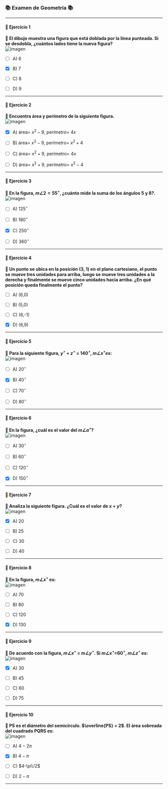 ### 📚 Examen de Geometría 📚

---

#### **🔢 Ejercicio 1**  
**📝 El dibujo muestra una figura que está doblada por la línea punteada. Si se desdobla, ¿cuántos lados tiene la nueva figura?**  
![imagen](https://github.com/user-attachments/assets/ba5141ee-c077-4ec3-9419-4b76bf185849)


- [ ] A) 6  
- [x] B) 7 
- [ ] C) 8  
- [ ] D) 9  


---

#### **🔢 Ejercicio 2**  
**📝 Encuentra área y perímetro de la siguiente figura.**  
![imagen](https://github.com/user-attachments/assets/b1d672df-781f-4f07-8942-38a616c0490b)

- [x] A) área= $x^2-9$, perímetro= $4x$  
- [ ] B) área= $x^2-9$, perímetro= $x^2+4$ 
- [ ] C) área= $x^2+9$, perímetro= $4x$ 
- [ ] D) área= $x^2+9$, perímetro= $x^2-4$ 


---

#### **🔢 Ejercicio 3**  
**📝 En la figura, $m\angle 2=55^\circ$, ¿cuánto mide la suma de los ángulos 5 y 8?.**  
![imagen](https://github.com/user-attachments/assets/b1d672df-781f-4f07-8942-38a616c0490b)

- [ ] A) $125^\circ$
- [ ] B) $180^\circ$ 
- [x] C) $250^\circ$
- [ ] D) $360^\circ$


---

#### **🔢 Ejercicio 4**  
**📝 Un punto se ubica en la posición (3, 1) en el plano cartesiano, el punto se mueve tres unidades para arriba, luego se mueve tres unidades a la derecha y finalmente se mueve cinco unidades hacia arriba. ¿En qué posición queda finalmente el punto?**  

- [ ] A) (6,0)
- [ ] B) (5,0) 
- [ ] C) (6,-1)
- [x] D) (6,9)


---

#### **🔢 Ejercicio 5**  
**📝 Para la siguiente figura, $y^\circ$ + $z^\circ$ = $140^\circ$, $m\angle x^\circ es:$**  
![imagen](https://github.com/user-attachments/assets/cad90b69-7bb9-4372-a0d2-2b8c4438273e)

- [ ] A) $20^\circ$
- [x] B) $40^\circ$ 
- [ ] C) $70^\circ$
- [ ] D) $80^\circ$


---

#### **🔢 Ejercicio 6**  
**📝 En la figura, ¿cuál es el valor del $m\angle a^\circ$?**  
![imagen](https://github.com/user-attachments/assets/e4f188b3-bca2-4868-adda-873257965d41)

- [ ] A) $30^\circ$
- [ ] B) $60^\circ$ 
- [ ] C) $120^\circ$
- [x] D) $150^\circ$


---

#### **🔢 Ejercicio 7**  
**📝 Analiza la siguiente figura. ¿Cuál es el valor de $x+y$?**  
![imagen](https://github.com/user-attachments/assets/0c79aca7-29e3-467f-8133-97931932b6fb)

- [x] A) 20
- [ ] B) 25
- [ ] C) 30
- [ ] D) 40


---

#### **🔢 Ejercicio 8**  
**📝 En la figura, $m\angle x^\circ$ es:**  
![imagen](https://github.com/user-attachments/assets/540b97fc-ad3f-4e58-9c85-98efc253ced5)


- [ ] A) 70
- [ ] B) 80
- [ ] C) 120
- [x] D) 130


---

#### **🔢 Ejercicio 9**  
**📝 De acuerdo con la figura, $m\angle x^\circ$ = $m\angle y^\circ$. Si $m\angle x^\circ$=$60^\circ$, $m\angle z^\circ$ es:**  
![imagen](https://github.com/user-attachments/assets/564f5d2e-d517-41d1-bb61-1e4d600cbbe8)


- [x] A) 30
- [ ] B) 45
- [ ] C) 60
- [ ] D) 75


---

#### **🔢 Ejercicio 10**  
**📝 PS es el diámetro del semicírculo. $\overline{PS} = 2$. El área sobreada del cuadrado PQRS es:**  
![imagen](https://github.com/user-attachments/assets/16674d9f-a879-459c-aee4-ff24a888702a)


- [ ] A) $4-2\pi$
- [x] B) $4-\pi$
- [ ] C) $4-\pi\/2$
- [ ] D) $2-\pi$


---
